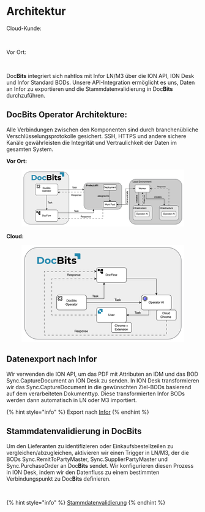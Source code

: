 # Architektur

Cloud-Kunde:

<figure><img src="../.gitbook/assets/architecture1.avif" alt=""><figcaption></figcaption></figure>

Vor Ort:

<figure><img src="../.gitbook/assets/architecture2.avif" alt=""><figcaption></figcaption></figure>

Doc**Bits** integriert sich nahtlos mit Infor LN/M3 über die ION API, ION Desk und Infor Standard BODs. Unsere API-Integration ermöglicht es uns, Daten an Infor zu exportieren und die Stammdatenvalidierung in Doc**Bits** durchzuführen.

## **DocBits Operator Architekture:**&#x20;

Alle Verbindungen zwischen den Komponenten sind durch branchenübliche Verschlüsselungsprotokolle gesichert. SSH, HTTPS und andere sichere Kanäle gewährleisten die Integrität und Vertraulichkeit der Daten im gesamten System.

**Vor Ort:**&#x20;

<figure><img src="../.gitbook/assets/Operator  (2).png" alt=""><figcaption></figcaption></figure>

**Cloud:**&#x20;

<figure><img src="../.gitbook/assets/Operator Cloud .png" alt=""><figcaption></figcaption></figure>

## Datenexport nach Infor

Wir verwenden die ION API, um das PDF mit Attributen an IDM und das BOD Sync.CaptureDocument an ION Desk zu senden. In ION Desk transformieren wir das Sync.CaptureDocument in die gewünschten Ziel-BODs basierend auf dem verarbeiteten Dokumenttyp. Diese transformierten Infor BODs werden dann automatisch in LN oder M3 importiert.

{% hint style="info" %}
Export nach [Infor](../setup/exporting-in-docbits/exporting-to-infor/)
{% endhint %}

## Stammdatenvalidierung in DocBits

Um den Lieferanten zu identifizieren oder Einkaufsbestellzeilen zu vergleichen/abzugleichen, aktivieren wir einen Trigger in LN/M3, der die BODs Sync.RemitToPartyMaster, Sync.SupplierPartyMaster und Sync.PurchaseOrder an Doc**Bits** sendet. Wir konfigurieren diesen Prozess in ION Desk, indem wir den Datenfluss zu einem bestimmten Verbindungspunkt zu Doc**Bits** definieren.

<figure><img src="../.gitbook/assets/architecture3.avif" alt=""><figcaption></figcaption></figure>

{% hint style="info" %}
[Stammdatenvalidierung](../setup/importing-customer-master-data/)
{% endhint %}
